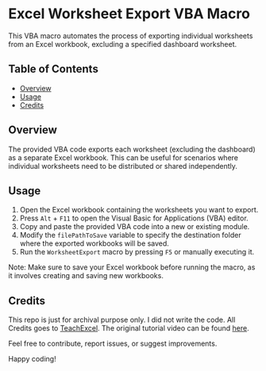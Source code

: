 # Excel Worksheet Export VBA Macro

This VBA macro automates the process of exporting individual worksheets from an Excel workbook, excluding a specified dashboard worksheet.

## Table of Contents

- [Overview](#overview)
- [Usage](#usage)
- [Credits](#credits)

## Overview

The provided VBA code exports each worksheet (excluding the dashboard) as a separate Excel workbook. This can be useful for scenarios where individual worksheets need to be distributed or shared independently.

## Usage

1. Open the Excel workbook containing the worksheets you want to export.
2. Press `Alt` + `F11` to open the Visual Basic for Applications (VBA) editor.
3. Copy and paste the provided VBA code into a new or existing module.
4. Modify the `filePathToSave` variable to specify the destination folder where the exported workbooks will be saved.
5. Run the `WorksheetExport` macro by pressing `F5` or manually executing it.

Note: Make sure to save your Excel workbook before running the macro, as it involves creating and saving new workbooks.

## Credits

This repo is just for archival purpose only. I did not write the code. All Credits goes to [TeachExcel](https://www.youtube.com/user/TutoringWithTeachExcel). The original tutorial video can be found [here](https://www.youtube.com/watch?v=FEmZC2Z8LXM&ab_channel=TeachExcel).

Feel free to contribute, report issues, or suggest improvements.

Happy coding!
